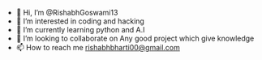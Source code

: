 - 👋 Hi, I’m @RishabhGoswami13
- 👀 I’m interested in coding and hacking
- 🌱 I’m currently learning python and A.I
- 💞️ I’m looking to collaborate on Any good project which give knowledge
- 📫 How to reach me rishabhbharti00@gmail.com

<!---
RishabhGoswami13/RishabhGoswami13 is a ✨ special ✨ repository because its `README.md` (this file) appears on your GitHub profile.
You can click the Preview link to take a look at your changes.
--->
